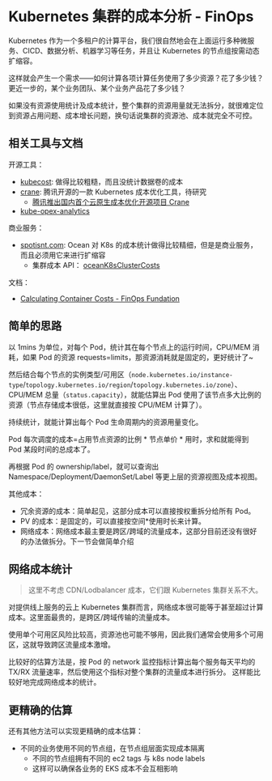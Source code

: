 # Kubernetes 集群的成本分析 - FinOps

Kubernetes 作为一个多租户的计算平台，我们很自然地会在上面运行多种微服务、CICD、数据分析、机器学习等任务，并且让 Kubernetes 的节点组按需动态扩缩容。

这样就会产生一个需求——如何计算各项计算任务使用了多少资源？花了多少钱？
更近一步的，某个业务团队、某个业务产品花了多少钱？

如果没有资源使用统计及成本统计，整个集群的资源用量就无法拆分，就很难定位到资源占用问题、成本增长问题，换句话说集群的资源池、成本就完全不可控。


## 相关工具与文档

开源工具：
- [kubecost](https://github.com/kubecost/cost-model): 做得比较粗糙，而且没统计数据卷的成本
- [crane](https://github.com/gocrane/crane): 腾讯开源的一款 Kubernetes 成本优化工具，待研究
  - [腾讯推出国内首个云原生成本优化开源项目 Crane](https://cloud.tencent.com/developer/article/1960014)
- [kube-opex-analytics](https://github.com/rchakode/kube-opex-analytics)

商业服务：
- [spotisnt.com](spotisnt.com): Ocean 对 K8s 的成本统计做得比较精细，但是是商业服务，而且必须用它来进行扩缩容
    - 集群成本 API： [oceanK8sClusterCosts](https://docs.spot.io/api/#operation/oceanK8sClusterCosts)


文档：

- [Calculating Container Costs - FinOps Fundation](https://www.finops.org/projects/calculating-container-costs/)

## 简单的思路

以 1mins 为单位，对每个 Pod，统计其在每个节点上的运行时间，CPU/MEM 消耗，如果 Pod 的资源 requests=limits，那资源消耗就是固定的，更好统计了~

然后结合每个节点的实例类型/可用区（`node.kubernetes.io/instance-type`/`topology.kubernetes.io/region`/`topology.kubernetes.io/zone`）、CPU/MEM 总量（`status.capacity`），就能估算出 Pod 使用了该节点多大比例的资源（节点存储成本很低，这里就直接按 CPU/MEM 计算了）。

持续统计，就能计算出每个 Pod 生命周期内的资源用量变化。

Pod 每次调度的成本=占用节点资源的比例 * 节点单价 * 用时，求和就能得到 Pod 某段时间的总成本了。

再根据 Pod 的 ownership/label，就可以查询出 Namespace/Deployment/DaemonSet/Label 等更上层的资源视图及成本视图。


其他成本：
- 冗余资源的成本：简单起见，这部分成本可以直接按权重拆分给所有 Pod。
- PV 的成本：是固定的，可以直接按空间*使用时长来计算。
- 网络成本：网络成本最主要是跨区/跨域的流量成本，这部分目前还没有很好的办法做拆分。下一节会做简单介绍


## 网络成本统计

>这里不考虑 CDN/Lodbalancer 成本，它们跟 Kubernetes 集群关系不大。

对提供线上服务的云上 Kubernetes 集群而言，网络成本很可能等于甚至超过计算成本。这里面最贵的，是跨区/跨域传输的流量成本。

使用单个可用区风险比较高，资源池也可能不够用，因此我们通常会使用多个可用区，这就导致跨区流量成本激增。

比较好的估算方法是，按 Pod 的 network 监控指标计算出每个服务每天平均的 TX/RX 流量速率，然后使用这个指标对整个集群的流量成本进行拆分。
这样能比较好地完成网络成本的统计。


## 更精确的估算

还有其他方法可以实现更精确的成本估算：

- 不同的业务使用不同的节点组，在节点组层面实现成本隔离
  - 不同的节点组拥有不同的 ec2 tags 与 k8s node labels
  - 这样可以确保各业务的 EKS 成本不会互相影响

